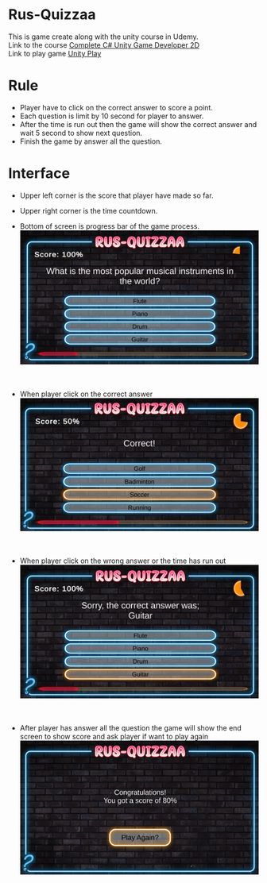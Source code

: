 # Rus-Quizzaa
This is game create along with the unity course in Udemy. <br>
Link to the course [Complete C# Unity Game Developer 2D](https://www.udemy.com/course/unitycourse/) <br>
Link to play game [Unity Play](https://play.unity.com/p/63de3fe8142ff3013584bbd5)

# Rule
* Player have to click on the correct answer to score a point.
* Each question is limit by 10 second for player to answer.
* After the time is run out then the game will show the correct answer and wait 5 second to show next question.
* Finish the game by answer all the question.

# Interface 
* Upper left corner is the score that player have made so far.
* Upper right corner is the time countdown.
* Bottom of screen is progress bar of the game process.
![](https://github.com/Rus1999/Rus-Quizzaa/blob/main/Capture/QuestionShow.png)
<br><br><br>

* When player click on the correct answer
![](https://github.com/Rus1999/Rus-Quizzaa/blob/main/Capture/CorrectAnswer.png)
<br><br><br>

* When player click on the wrong answer or the time has run out
![](https://github.com/Rus1999/Rus-Quizzaa/blob/main/Capture/IncorrectAnswer.png)
<br><br><br>

* After player has answer all the question the game will show the end screen to show score and ask player if want to play again
![](https://github.com/Rus1999/Rus-Quizzaa/blob/main/Capture/EndScreen.png)
<br><br><br>
